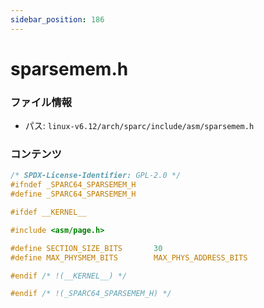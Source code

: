 ```yaml
---
sidebar_position: 186
---
```

# sparsemem.h

### ファイル情報

- パス: `linux-v6.12/arch/sparc/include/asm/sparsemem.h`

### コンテンツ

```h
/* SPDX-License-Identifier: GPL-2.0 */
#ifndef _SPARC64_SPARSEMEM_H
#define _SPARC64_SPARSEMEM_H

#ifdef __KERNEL__

#include <asm/page.h>

#define SECTION_SIZE_BITS       30
#define MAX_PHYSMEM_BITS        MAX_PHYS_ADDRESS_BITS

#endif /* !(__KERNEL__) */

#endif /* !(_SPARC64_SPARSEMEM_H) */

```
